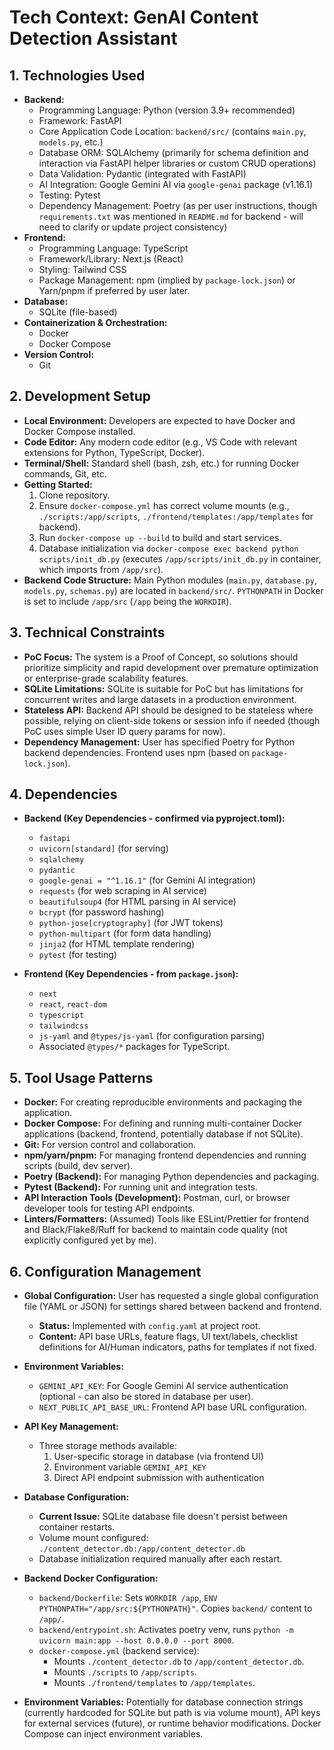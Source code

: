 # Tech Context: GenAI Content Detection Assistant

## 1. Technologies Used

*   **Backend:**
    *   Programming Language: Python (version 3.9+ recommended)
    *   Framework: FastAPI
    *   Core Application Code Location: `backend/src/` (contains `main.py`, `models.py`, etc.)
    *   Database ORM: SQLAlchemy (primarily for schema definition and interaction via FastAPI helper libraries or custom CRUD operations)
    *   Data Validation: Pydantic (integrated with FastAPI)
    *   AI Integration: Google Gemini AI via `google-genai` package (v1.16.1)
    *   Testing: Pytest
    *   Dependency Management: Poetry (as per user instructions, though `requirements.txt` was mentioned in `README.md` for backend - will need to clarify or update project consistency)
*   **Frontend:**
    *   Programming Language: TypeScript
    *   Framework/Library: Next.js (React)
    *   Styling: Tailwind CSS
    *   Package Management: npm (implied by `package-lock.json`) or Yarn/pnpm if preferred by user later.
*   **Database:**
    *   SQLite (file-based)
*   **Containerization & Orchestration:**
    *   Docker
    *   Docker Compose
*   **Version Control:**
    *   Git

## 2. Development Setup

*   **Local Environment:** Developers are expected to have Docker and Docker Compose installed.
*   **Code Editor:** Any modern code editor (e.g., VS Code with relevant extensions for Python, TypeScript, Docker).
*   **Terminal/Shell:** Standard shell (bash, zsh, etc.) for running Docker commands, Git, etc.
*   **Getting Started:** 
    1. Clone repository.
    2. Ensure `docker-compose.yml` has correct volume mounts (e.g., `./scripts:/app/scripts`, `./frontend/templates:/app/templates` for backend).
    3. Run `docker-compose up --build` to build and start services.
    4. Database initialization via `docker-compose exec backend python scripts/init_db.py` (executes `/app/scripts/init_db.py` in container, which imports from `/app/src`).
*   **Backend Code Structure:** Main Python modules (`main.py`, `database.py`, `models.py`, `schemas.py`) are located in `backend/src/`. `PYTHONPATH` in Docker is set to include `/app/src` (`/app` being the `WORKDIR`).

## 3. Technical Constraints

*   **PoC Focus:** The system is a Proof of Concept, so solutions should prioritize simplicity and rapid development over premature optimization or enterprise-grade scalability features.
*   **SQLite Limitations:** SQLite is suitable for PoC but has limitations for concurrent writes and large datasets in a production environment.
*   **Stateless API:** Backend API should be designed to be stateless where possible, relying on client-side tokens or session info if needed (though PoC uses simple User ID query params for now).
*   **Dependency Management:** User has specified Poetry for Python backend dependencies. Frontend uses npm (based on `package-lock.json`).

## 4. Dependencies

*   **Backend (Key Dependencies - confirmed via pyproject.toml):**
    *   `fastapi`
    *   `uvicorn[standard]` (for serving)
    *   `sqlalchemy`
    *   `pydantic`
    *   `google-genai = "^1.16.1"` (for Gemini AI integration)
    *   `requests` (for web scraping in AI service)
    *   `beautifulsoup4` (for HTML parsing in AI service)
    *   `bcrypt` (for password hashing)
    *   `python-jose[cryptography]` (for JWT tokens)
    *   `python-multipart` (for form data handling)
    *   `jinja2` (for HTML template rendering)
    *   `pytest` (for testing)

*   **Frontend (Key Dependencies - from `package.json`):**
    *   `next`
    *   `react`, `react-dom`
    *   `typescript`
    *   `tailwindcss`
    *   `js-yaml` and `@types/js-yaml` (for configuration parsing)
    *   Associated `@types/*` packages for TypeScript.

## 5. Tool Usage Patterns

*   **Docker:** For creating reproducible environments and packaging the application.
*   **Docker Compose:** For defining and running multi-container Docker applications (backend, frontend, potentially database if not SQLite).
*   **Git:** For version control and collaboration.
*   **npm/yarn/pnpm:** For managing frontend dependencies and running scripts (build, dev server).
*   **Poetry (Backend):** For managing Python dependencies and packaging.
*   **Pytest (Backend):** For running unit and integration tests.
*   **API Interaction Tools (Development):** Postman, curl, or browser developer tools for testing API endpoints.
*   **Linters/Formatters:** (Assumed) Tools like ESLint/Prettier for frontend and Black/Flake8/Ruff for backend to maintain code quality (not explicitly configured yet by me).

## 6. Configuration Management

*   **Global Configuration:** User has requested a single global configuration file (YAML or JSON) for settings shared between backend and frontend.
    *   **Status:** Implemented with `config.yaml` at project root.
    *   **Content:** API base URLs, feature flags, UI text/labels, checklist definitions for AI/Human indicators, paths for templates if not fixed.

*   **Environment Variables:**
    *   `GEMINI_API_KEY`: For Google Gemini AI service authentication (optional - can also be stored in database per user).
    *   `NEXT_PUBLIC_API_BASE_URL`: Frontend API base URL configuration.

*   **API Key Management:**
    *   Three storage methods available:
        1. User-specific storage in database (via frontend UI)
        2. Environment variable `GEMINI_API_KEY` 
        3. Direct API endpoint submission with authentication

*   **Database Configuration:**
    *   **Current Issue:** SQLite database file doesn't persist between container restarts.
    *   Volume mount configured: `./content_detector.db:/app/content_detector.db`
    *   Database initialization required manually after each restart.

*   **Backend Docker Configuration:**
    *   `backend/Dockerfile`: Sets `WORKDIR /app`, `ENV PYTHONPATH="/app/src:${PYTHONPATH}"`. Copies `backend/` content to `/app/`.
    *   `backend/entrypoint.sh`: Activates poetry venv, runs `python -m uvicorn main:app --host 0.0.0.0 --port 8000`.
    *   `docker-compose.yml` (backend service):
        *   Mounts `./content_detector.db` to `/app/content_detector.db`.
        *   Mounts `./scripts` to `/app/scripts`.
        *   Mounts `./frontend/templates` to `/app/templates`.

*   **Environment Variables:** Potentially for database connection strings (currently hardcoded for SQLite but path is via volume mount), API keys for external services (future), or runtime behavior modifications. Docker Compose can inject environment variables. 
